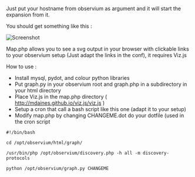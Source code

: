 Just put your hostname from observium as argument and it will start the expansion from it.

You should get something like this :

![Screenshot](https://raw.githubusercontent.com/mathieupoussin/observium_map_generator/master/screen.png)

Map.php allows you to see a svg output in your browser with clickable links to your observium setup (Just adapt the links in the conf), it requires Viz.js

How to use : 

- Install mysql, pydot, and colour python libraries
- Put graph.py in your observium root and graph.php in a subdirectory in your html directory
- Place Viz.js in the map.php directory ( http://mdaines.github.io/viz.js/viz.js )
- Setup a cron that call a bash script like this one (adapt it to your setup)
- Modify map.php by changing CHANGEME.dot do your dotfile (used in the cron script

```
#!/bin/bash

cd /opt/observium/html/graph/

/usr/bin/php /opt/observium/discovery.php -h all -m discovery-protocols

python /opt/observium/graph.py CHANGEME
```
